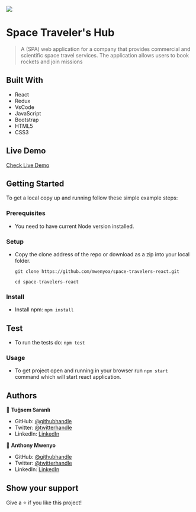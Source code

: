 ![](https://img.shields.io/badge/Microverse-blueviolet)

# Space Traveler's Hub

> A (SPA) web application for a company that provides commercial and scientific space travel services. The application allows users to book rockets and join missions


## Built With

- React
- Redux
- VsCode
- JavaScript
- Bootstrap
- HTML5
- CSS3

## Live Demo 

[Check Live Demo](https://space-travelers-react-production.up.railway.app/)

## Getting Started

To get a local copy up and running follow these simple example steps:

### Prerequisites

- You need to have current Node version installed.

### Setup

- Copy the clone address of the repo or download as a zip into your local folder.

  `git clone https://github.com/mwenyoa/space-travelers-react.git`

  `cd space-travelers-react`

### Install

- Install npm: 
 `npm install`

## Test

- To run the tests do:
  `npm test`

### Usage

- To get project open and running in your browser run `npm start` command which will start react application.


## Authors

👤 **Tuğsem Saranlı**

- GitHub: [@githubhandle](https://github.com/tugsem)
- Twitter: [@twitterhandle](https://twitter.com/TugsemSaranli)
- LinkedIn: [LinkedIn](www.linkedin.com/in/tugsem)

👤 **Anthony Mwenyo**

- GitHub: [@githubhandle](https://github.com/mwenyoa)
- Twitter: [@twitterhandle](https://twitter.com/anthony_mwenyo)
- LinkedIn: [LinkedIn](https://www.linkedin.com/in/anthony-mwenyo/)

## Show your support

Give a ⭐️ if you like this project!
